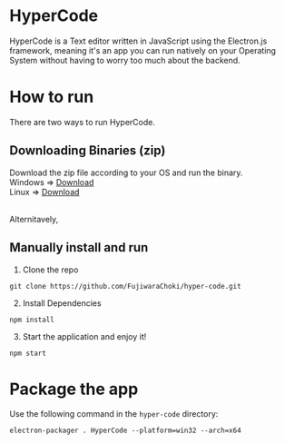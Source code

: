 # HyperCode

HyperCode is a Text editor written in JavaScript using the Electron.js framework,
meaning it's an app you can run natively on your Operating System without having to worry
too much about the backend.

# How to run

There are two ways to run HyperCode.

## Downloading Binaries (zip)

Download the zip file according to your OS and run the binary.<br />
Windows => <a href="https://github.com/FujiwaraChoki/hyper-code/releases/download/Windows/HyperCode-win32-x64.zip">Download</a>
<br />
Linux => <a href="https://github.com/FujiwaraChoki/hyper-code/releases/download/Linux/HyperCode-linux-x64.zip">Download</a>

<br />
Alternitavely,

## Manually install and run

1. Clone the repo

```
git clone https://github.com/FujiwaraChoki/hyper-code.git
```

2. Install Dependencies

```
npm install
```

3. Start the application and enjoy it!

```
npm start
```

# Package the app

Use the following command in the `hyper-code` directory:

```
electron-packager . HyperCode --platform=win32 --arch=x64
```
